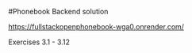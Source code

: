 #Phonebook Backend solution

https://fullstackopenphonebook-wga0.onrender.com/

Exercises 3.1 - 3.12